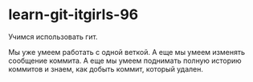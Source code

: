 # learn-git-itgirls-96
Учимся использовать гит.

Мы уже умеем работать с одной веткой.
А еще мы умеем изменять сообщение коммита.
А еще мы умеем поднимать полную историю коммитов и знаем, как добыть коммит, который удален.
